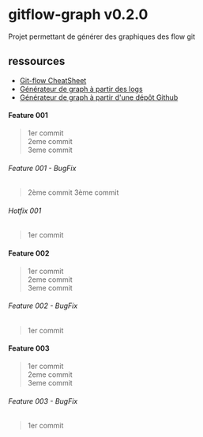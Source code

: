 # gitflow-graph v0.2.0
Projet permettant de générer des graphiques des flow git

## ressources
- [Git-flow CheatSheet](https://danielkummer.github.io/git-flow-cheatsheet/ "Git-flow CheatSheet")
- [Générateur de graph à partir des logs](http://bit-booster.com/graph.html "Générateur de graph à partir des logs")
- [Générateur de graph à partir d'une dépôt Github](http://beta.gitflowchart.com/ "Générateur de graph à partir d'une dépôt Github")

#### Feature 001
> 1er commit  
> 2eme commit  
> 3eme commit  
###### Feature 001 - BugFix
> 2ème commit
> 3ème commit
###### Hotfix 001
> 1er commit
#### Feature 002
> 1er commit  
> 2eme commit  
> 3eme commit
###### Feature 002 - BugFix
> 1er commit  
#### Feature 003
> 1er commit  
> 2eme commit  
> 3eme commit  
###### Feature 003 - BugFix
> 1er commit  